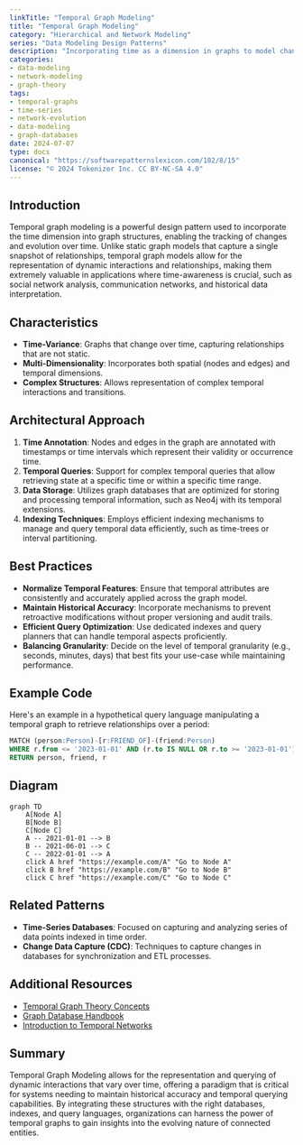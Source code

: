 ```yaml
---
linkTitle: "Temporal Graph Modeling"
title: "Temporal Graph Modeling"
category: "Hierarchical and Network Modeling"
series: "Data Modeling Design Patterns"
description: "Incorporating time as a dimension in graphs to model changes over time."
categories:
- data-modeling
- network-modeling
- graph-theory
tags:
- temporal-graphs
- time-series
- network-evolution
- data-modeling
- graph-databases
date: 2024-07-07
type: docs
canonical: "https://softwarepatternslexicon.com/102/8/15"
license: "© 2024 Tokenizer Inc. CC BY-NC-SA 4.0"
---
```


## Introduction

Temporal graph modeling is a powerful design pattern used to incorporate the time dimension into graph structures, enabling the tracking of changes and evolution over time. Unlike static graph models that capture a single snapshot of relationships, temporal graph models allow for the representation of dynamic interactions and relationships, making them extremely valuable in applications where time-awareness is crucial, such as social network analysis, communication networks, and historical data interpretation.

## Characteristics

- **Time-Variance**: Graphs that change over time, capturing relationships that are not static.
- **Multi-Dimensionality**: Incorporates both spatial (nodes and edges) and temporal dimensions.
- **Complex Structures**: Allows representation of complex temporal interactions and transitions.

## Architectural Approach

1. **Time Annotation**: Nodes and edges in the graph are annotated with timestamps or time intervals which represent their validity or occurrence time.
2. **Temporal Queries**: Support for complex temporal queries that allow retrieving state at a specific time or within a specific time range.
3. **Data Storage**: Utilizes graph databases that are optimized for storing and processing temporal information, such as Neo4j with its temporal extensions.
4. **Indexing Techniques**: Employs efficient indexing mechanisms to manage and query temporal data efficiently, such as time-trees or interval partitioning.

## Best Practices

- **Normalize Temporal Features**: Ensure that temporal attributes are consistently and accurately applied across the graph model.
- **Maintain Historical Accuracy**: Incorporate mechanisms to prevent retroactive modifications without proper versioning and audit trails.
- **Efficient Query Optimization**: Use dedicated indexes and query planners that can handle temporal aspects proficiently.
- **Balancing Granularity**: Decide on the level of temporal granularity (e.g., seconds, minutes, days) that best fits your use-case while maintaining performance.

## Example Code

Here's an example in a hypothetical query language manipulating a temporal graph to retrieve relationships over a period:

```sql
MATCH (person:Person)-[r:FRIEND_OF]-(friend:Person)
WHERE r.from <= '2023-01-01' AND (r.to IS NULL OR r.to >= '2023-01-01')
RETURN person, friend, r
```

## Diagram

```mermaid
graph TD
    A[Node A]
    B[Node B]
    C[Node C]
    A -- 2021-01-01 --> B
    B -- 2021-06-01 --> C
    C -- 2022-01-01 --> A
    click A href "https://example.com/A" "Go to Node A"
    click B href "https://example.com/B" "Go to Node B"
    click C href "https://example.com/C" "Go to Node C"
```

## Related Patterns

- **Time-Series Databases**: Focused on capturing and analyzing series of data points indexed in time order.
- **Change Data Capture (CDC)**: Techniques to capture changes in databases for synchronization and ETL processes.

## Additional Resources

- [Temporal Graph Theory Concepts](https://link-to-resource)
- [Graph Database Handbook](https://link-to-resource)
- [Introduction to Temporal Networks](https://link-to-resource)

## Summary

Temporal Graph Modeling allows for the representation and querying of dynamic interactions that vary over time, offering a paradigm that is critical for systems needing to maintain historical accuracy and temporal querying capabilities. By integrating these structures with the right databases, indexes, and query languages, organizations can harness the power of temporal graphs to gain insights into the evolving nature of connected entities.
